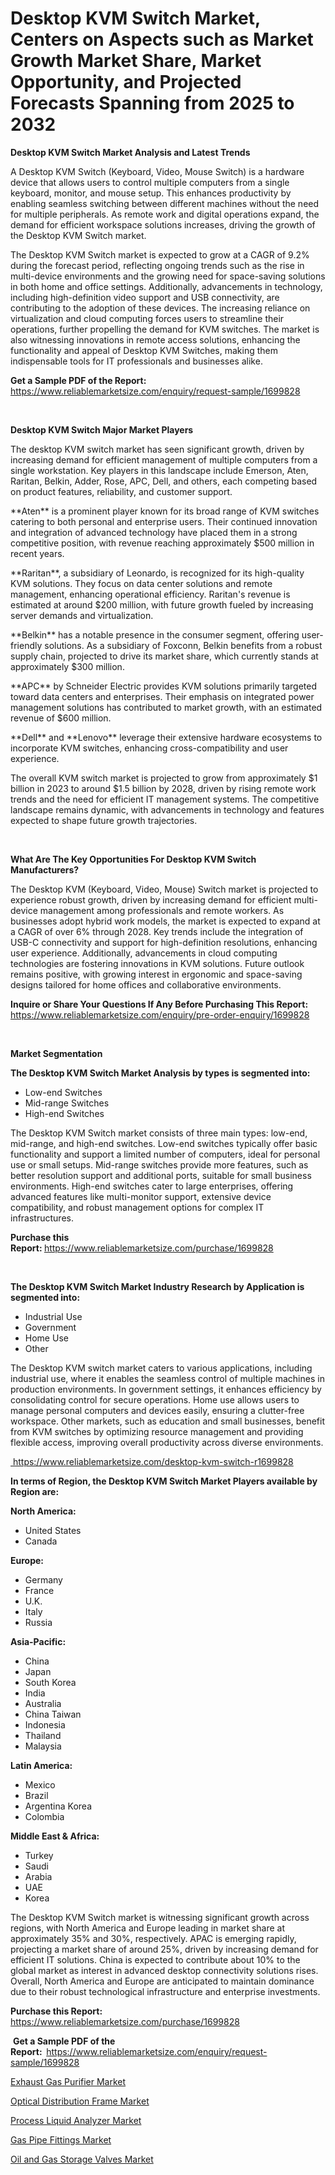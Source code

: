 <p><h1>Desktop KVM Switch Market, Centers on Aspects such as Market Growth Market Share, Market Opportunity, and Projected Forecasts Spanning from 2025 to 2032</h1></p><p><strong>Desktop KVM Switch Market Analysis and Latest Trends</strong></p>
<p><p>A Desktop KVM Switch (Keyboard, Video, Mouse Switch) is a hardware device that allows users to control multiple computers from a single keyboard, monitor, and mouse setup. This enhances productivity by enabling seamless switching between different machines without the need for multiple peripherals. As remote work and digital operations expand, the demand for efficient workspace solutions increases, driving the growth of the Desktop KVM Switch market.</p><p>The Desktop KVM Switch market is expected to grow at a CAGR of 9.2% during the forecast period, reflecting ongoing trends such as the rise in multi-device environments and the growing need for space-saving solutions in both home and office settings. Additionally, advancements in technology, including high-definition video support and USB connectivity, are contributing to the adoption of these devices. The increasing reliance on virtualization and cloud computing forces users to streamline their operations, further propelling the demand for KVM switches. The market is also witnessing innovations in remote access solutions, enhancing the functionality and appeal of Desktop KVM Switches, making them indispensable tools for IT professionals and businesses alike.</p></p>
<p><strong>Get a Sample PDF of the Report:&nbsp;</strong> <a href="https://www.reliablemarketsize.com/enquiry/request-sample/1699828?utm_campaign=2640&utm_medium=2&utm_source=Github&utm_content=ia&utm_term=27032025&utm_id=desktop-kvm-switch">https://www.reliablemarketsize.com/enquiry/request-sample/1699828</a></p>
<p>&nbsp;</p>
<p><strong>Desktop KVM Switch Major Market Players</strong></p>
<p><p>The desktop KVM switch market has seen significant growth, driven by increasing demand for efficient management of multiple computers from a single workstation. Key players in this landscape include Emerson, Aten, Raritan, Belkin, Adder, Rose, APC, Dell, and others, each competing based on product features, reliability, and customer support.</p><p>**Aten** is a prominent player known for its broad range of KVM switches catering to both personal and enterprise users. Their continued innovation and integration of advanced technology have placed them in a strong competitive position, with revenue reaching approximately $500 million in recent years.</p><p>**Raritan**, a subsidiary of Leonardo, is recognized for its high-quality KVM solutions. They focus on data center solutions and remote management, enhancing operational efficiency. Raritan's revenue is estimated at around $200 million, with future growth fueled by increasing server demands and virtualization.</p><p>**Belkin** has a notable presence in the consumer segment, offering user-friendly solutions. As a subsidiary of Foxconn, Belkin benefits from a robust supply chain, projected to drive its market share, which currently stands at approximately $300 million.</p><p>**APC** by Schneider Electric provides KVM solutions primarily targeted toward data centers and enterprises. Their emphasis on integrated power management solutions has contributed to market growth, with an estimated revenue of $600 million.</p><p>**Dell** and **Lenovo** leverage their extensive hardware ecosystems to incorporate KVM switches, enhancing cross-compatibility and user experience.</p><p>The overall KVM switch market is projected to grow from approximately $1 billion in 2023 to around $1.5 billion by 2028, driven by rising remote work trends and the need for efficient IT management systems. The competitive landscape remains dynamic, with advancements in technology and features expected to shape future growth trajectories.</p></p>
<p>&nbsp;</p>
<p><strong>What Are The Key Opportunities For Desktop KVM Switch Manufacturers?</strong></p>
<p><p>The Desktop KVM (Keyboard, Video, Mouse) Switch market is projected to experience robust growth, driven by increasing demand for efficient multi-device management among professionals and remote workers. As businesses adopt hybrid work models, the market is expected to expand at a CAGR of over 6% through 2028. Key trends include the integration of USB-C connectivity and support for high-definition resolutions, enhancing user experience. Additionally, advancements in cloud computing technologies are fostering innovations in KVM solutions. Future outlook remains positive, with growing interest in ergonomic and space-saving designs tailored for home offices and collaborative environments.</p></p>
<p><strong>Inquire or Share Your Questions If Any Before Purchasing This Report:</strong> <a href="https://www.reliablemarketsize.com/enquiry/pre-order-enquiry/1699828?utm_campaign=2640&utm_medium=2&utm_source=Github&utm_content=ia&utm_term=27032025&utm_id=desktop-kvm-switch">https://www.reliablemarketsize.com/enquiry/pre-order-enquiry/1699828</a></p>
<p>&nbsp;</p>
<p><strong>Market Segmentation</strong></p>
<p><strong>The Desktop KVM Switch Market Analysis by types is segmented into:</strong></p>
<p><ul><li>Low-end Switches</li><li>Mid-range Switches</li><li>High-end Switches</li></ul></p>
<p><p>The Desktop KVM Switch market consists of three main types: low-end, mid-range, and high-end switches. Low-end switches typically offer basic functionality and support a limited number of computers, ideal for personal use or small setups. Mid-range switches provide more features, such as better resolution support and additional ports, suitable for small business environments. High-end switches cater to large enterprises, offering advanced features like multi-monitor support, extensive device compatibility, and robust management options for complex IT infrastructures.</p></p>
<p><strong>Purchase this Report:&nbsp;</strong><a href="https://www.reliablemarketsize.com/purchase/1699828?utm_campaign=2640&utm_medium=2&utm_source=Github&utm_content=ia&utm_term=27032025&utm_id=desktop-kvm-switch">https://www.reliablemarketsize.com/purchase/1699828</a></p>
<p>&nbsp;</p>
<p><strong>The Desktop KVM Switch Market Industry Research by Application is segmented into:</strong></p>
<p><ul><li>Industrial Use</li><li>Government</li><li>Home Use</li><li>Other</li></ul></p>
<p><p>The Desktop KVM switch market caters to various applications, including industrial use, where it enables the seamless control of multiple machines in production environments. In government settings, it enhances efficiency by consolidating control for secure operations. Home use allows users to manage personal computers and devices easily, ensuring a clutter-free workspace. Other markets, such as education and small businesses, benefit from KVM switches by optimizing resource management and providing flexible access, improving overall productivity across diverse environments.</p></p>
<p><a href="https://www.reliablemarketsize.com/desktop-kvm-switch-r1699828?utm_campaign=2640&utm_medium=2&utm_source=Github&utm_content=ia&utm_term=27032025&utm_id=desktop-kvm-switch">&nbsp;https://www.reliablemarketsize.com/desktop-kvm-switch-r1699828</a></p>
<p><strong>In terms of Region, the Desktop KVM Switch Market Players available by Region are:</strong></p>
<p>
    <p> <strong> North America: </strong>
        <ul>
            <li>United States</li>
            <li>Canada</li>
        </ul>
        </p> 
    <p> <strong> Europe: </strong>
        <ul>
            <li>Germany</li>
            <li>France</li>
            <li>U.K.</li>
            <li>Italy</li>
            <li>Russia</li>
        </ul>
        </p> 
    <p> <strong> Asia-Pacific: </strong>
        <ul>
            <li>China</li>
            <li>Japan</li>
            <li>South Korea</li>
            <li>India</li>
            <li>Australia</li>
            <li>China Taiwan</li>
            <li>Indonesia</li>
            <li>Thailand</li>
            <li>Malaysia</li>
        </ul>
        </p> 
    <p> <strong> Latin America: </strong>
        <ul>
            <li>Mexico</li>
            <li>Brazil</li>
            <li>Argentina Korea</li>
            <li>Colombia</li>
        </ul>
        </p> 
    <p> <strong> Middle East & Africa: </strong>
        <ul>
            <li>Turkey</li>
            <li>Saudi</li>
            <li>Arabia</li>
            <li>UAE</li>
            <li>Korea</li>
        </ul>
    </p>
    </p>
<p><p>The Desktop KVM Switch market is witnessing significant growth across regions, with North America and Europe leading in market share at approximately 35% and 30%, respectively. APAC is emerging rapidly, projecting a market share of around 25%, driven by increasing demand for efficient IT solutions. China is expected to contribute about 10% to the global market as interest in advanced desktop connectivity solutions rises. Overall, North America and Europe are anticipated to maintain dominance due to their robust technological infrastructure and enterprise investments.</p></p>
<p><strong>Purchase this Report: </strong><a href="https://www.reliablemarketsize.com/purchase/1699828?utm_campaign=2640&utm_medium=2&utm_source=Github&utm_content=ia&utm_term=27032025&utm_id=desktop-kvm-switch">https://www.reliablemarketsize.com/purchase/1699828</a></p>
<p>&nbsp;<strong>Get a Sample PDF of the Report:&nbsp;&nbsp;</strong><a href="https://www.reliablemarketsize.com/enquiry/request-sample/1699828?utm_campaign=2640&utm_medium=2&utm_source=Github&utm_content=ia&utm_term=27032025&utm_id=desktop-kvm-switch">https://www.reliablemarketsize.com/enquiry/request-sample/1699828</a></p>
<p><strong></strong></p>
<p><p><a href="https://www.linkedin.com/pulse/exhaust-gas-purifier-market-overview-forecasted-132-c4wre?utm_campaign=2640&utm_medium=2&utm_source=Github&utm_content=ia&utm_term=27032025&utm_id=desktop-kvm-switch">Exhaust Gas Purifier Market</a></p><p><a href="https://www.linkedin.com/pulse/annual-growth-optical-distribution-frame-market-62-cagr-revenue-mstve?utm_campaign=2640&utm_medium=2&utm_source=Github&utm_content=ia&utm_term=27032025&utm_id=desktop-kvm-switch">Optical Distribution Frame Market</a></p><p><a href="https://github.com/floengsubb/Market-Research-Report-List-1/blob/main/process-liquid-analyzer-market.md?utm_campaign=2640&utm_medium=2&utm_source=Github&utm_content=ia&utm_term=27032025&utm_id=desktop-kvm-switch">Process Liquid Analyzer Market</a></p><p><a href="https://www.linkedin.com/pulse/gas-pipe-fittings-market-analysis-from-2025-2032-projected-7g6me?utm_campaign=2640&utm_medium=2&utm_source=Github&utm_content=ia&utm_term=27032025&utm_id=desktop-kvm-switch">Gas Pipe Fittings Market</a></p><p><a href="https://github.com/buluckcapps2/Market-Research-Report-List-1/blob/main/oil-and-gas-storage-valves-market.md?utm_campaign=2640&utm_medium=2&utm_source=Github&utm_content=ia&utm_term=27032025&utm_id=desktop-kvm-switch">Oil and Gas Storage Valves Market</a></p></p>